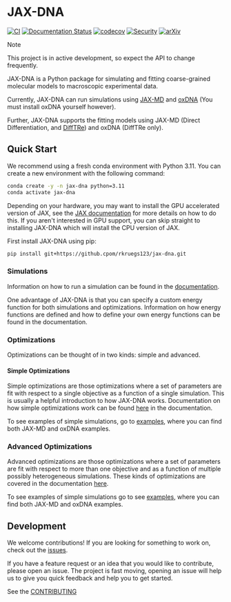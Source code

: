 # JAX-DNA
[![CI](https://github.com/rkruegs123/jax-dna/actions/workflows/ci.yml/badge.svg)](https://github.com/rkruegs123/jax-dna/actions/workflows/ci.yml)
[![Documentation Status](https://readthedocs.org/projects/jax-dna/badge/?version=latest)](https://jax-dna.readthedocs.io/en/latest/)
[![codecov](https://codecov.io/gh/rkruegs123/jax-dna/branch/master/graph/badge.svg?token=0KPNKHRC2V)](https://codecov.io/gh/rkeugs123/jax-dna)
[![Security](https://github.com/rkreugs123/jax-dna/actions/workflows/security.yml/badge.svg)](https://github.com/rkruegs123/jax-dna/actions/workflows/security.yml)
[![arXiv](https://img.shields.io/badge/arXiv-2411.09216-b31b1b.svg)](https://arxiv.org/abs/2411.09216)


> [!NOTE]
> This project is in active development, so expect the API to change frequently.

JAX-DNA is a Python package for simulating and fitting coarse-grained molecular
models to macroscopic experimental data.

Currently, JAX-DNA can run simulations using
[JAX-MD](https://github.com/jax-md/jax-md) and [oxDNA](https://oxdna.org/)
(You must install oxDNA yourself however).

Further, JAX-DNA supports the fitting models using JAX-MD (Direct Differentiation,
and [DiffTRe](https://www.nature.com/articles/s41467-021-27241-4)) and oxDNA
(DiffTRe only).


## Quick Start

We recommend using a fresh conda environment with Python 3.11. You can create a
new environment with the following command:

```bash
conda create -y -n jax-dna python=3.11
conda activate jax-dna
```

Depending on your hardware, you may want to install the GPU accelerated version
of JAX, see the [JAX
documentation](https://docs.jax.dev/en/latest/installation.html#installation)
for more details on how to do this. If you aren't interested in GPU support, you
can skip straight to installing JAX-DNA which will install the CPU version of
JAX.


First install JAX-DNA using pip:

```bash
pip install git+https://github.cpom/rkruegs123/jax-dna.git
```

### Simulations

Information on how to run a simulation can be found in the
[documentation](https://jax-dna.readthedocs.io/en/latest/basic_usage.html#running-a-single-simulation).

One advantage of JAX-DNA is that you can specify a custom energy function for
both simulations and optimizations. Information on how energy functions are
defined and how to define your own energy functions can be found in the
documentation.

### Optimizations

Optimizations can be thought of in two kinds: simple and advanced.


#### Simple Optimizations

Simple optimizations are those optimizations where a set of parameters are fit
with respect to a single objective as a function of a single simulation. This is
usually a helpful introduction to how JAX-DNA works. Documentation on how simple
optimizations work can be found
[here](https://jax-dna.readthedocs.io/en/latest/basic_usage.html#running-a-simple-optimization)
in the documentation.

To see examples of simple simulations, go to
[examples](https://github.com/rkruegs123/jax-dna/tree/master/examples/simulations),
where you can find both JAX-MD and oxDNA examples.

### Advanced Optimizations

Advanced optimizations are those optimizations where a set of parameters are
fit with respect to more than one objective and as a function of multiple possibly
heterogeneous simulations. These kinds of optimizations are covered in the
documentation [here](https://jax-dna.readthedocs.io/en/latest/advanced_usage.html#advanced-optimizations).


To see examples of simple simulations go to see
[examples](https://github.com/rkruegs123/jax-dna/tree/master/examples/simulations),
where you can find both JAX-MD and oxDNA examples.


## Development

We welcome contributions! If you are looking for something to work on, check out
the [issues](https://github.com/rkruegs123/jax-dna/issues).

If you have a feature request or an idea that you would like to contribute,
please open an issue. The project is fast moving, opening an issue will help us
to give you quick feedback and help you to get started.

See the [CONTRIBUTING](https://github.com/rkruegs123/jax-dna/blob/master/CONTRIBUTING.md)


